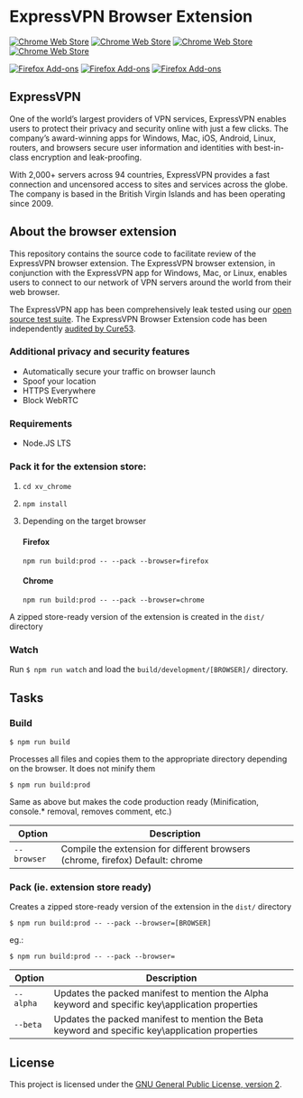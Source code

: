 # ExpressVPN Browser Extension

[![Chrome Web Store][chrome-version-image]][chrome-package-url] [![Chrome Web Store][chrome-rating-image]][chrome-package-url] [![Chrome Web Store][chrome-rating-count-image]][chrome-package-url] [![Chrome Web Store][chrome-download-image]][chrome-package-url]


[![Firefox Add-ons][firefox-version-image]][firefox-package-url] [![Firefox Add-ons][firefox-rating-image]][firefox-package-url] [![Firefox Add-ons][firefox-download-image]][firefox-package-url]

## ExpressVPN

One of the world’s largest providers of VPN services, ExpressVPN enables users to protect their privacy and security online with just a few clicks. The company’s award-winning apps for Windows, Mac, iOS, Android, Linux, routers, and browsers secure user information and identities with best-in-class encryption and leak-proofing. 

With 2,000+ servers across 94 countries, ExpressVPN provides a fast connection and uncensored access to sites and services across the globe. The company is based in the British Virgin Islands and has been operating since 2009. 

## About the browser extension

This repository contains the source code to facilitate review of the ExpressVPN browser extension. The ExpressVPN browser extension, in conjunction with the ExpressVPN app for Windows, Mac, or Linux, enables users to connect to our network of VPN servers around the world from their web browser.

The ExpressVPN app has been comprehensively leak tested using our [open source test suite](https://github.com/expressvpn/expressvpn_leak_testing). The ExpressVPN Browser Extension code has been independently [audited by Cure53](https://www.expressvpn.com/blog/browser-extension-audit-and-open-sourcing&sa=D&ust=1548311254592000&usg=AFQjCNFzgYBqcDptsoVC_htK5HqX2w6y6g).

### Additional privacy and security features

* Automatically secure your traffic on browser launch
* Spoof your location
* HTTPS Everywhere
* Block WebRTC


### Requirements
- Node.JS LTS


### Pack it for the extension store:

1. `cd xv_chrome`
2. `npm install`

3. Depending on the target browser
    #### Firefox
    `npm run build:prod -- --pack --browser=firefox`
    #### Chrome
    `npm run build:prod -- --pack --browser=chrome`

A zipped store-ready version of the extension is created in the `dist/` directory


### Watch

Run `$ npm run watch` and load the `build/development/[BROWSER]/` directory.

## Tasks

### Build

    $ npm run build

Processes all files and copies them to the appropriate directory depending on the browser. It does not minify them

    $ npm run build:prod

Same as above but makes the code production ready (Minification, console.* removal, removes comment, etc.)

| Option         | Description                                                                                                                                           |
|----------------|-------------------------------------------------------------------------------------------------------------------------------------------------------|
| `--browser`    | Compile the extension for different browsers (chrome, firefox)  Default: chrome                                                                |


### Pack (ie. extension store ready)

Creates a zipped store-ready version of the extension in the `dist/` directory

    $ npm run build:prod -- --pack --browser=[BROWSER]

eg.:

    $ npm run build:prod -- --pack --browser=

| Option         | Description                                                                                                              |
|----------------|--------------------------------------------------------------------------------------------------------------------------|
| `--alpha`      | Updates the packed manifest to mention the Alpha keyword and specific key\application properties                         |
| `--beta`       | Updates the packed manifest to mention the Beta keyword and specific key\application properties                          |


[chrome-version-image]: https://img.shields.io/chrome-web-store/v/fgddmllnllkalaagkghckoinaemmogpe.svg?maxAge=25912&style=flat-square&color=4285F4
[chrome-rating-count-image]: https://img.shields.io/chrome-web-store/rating-count/fgddmllnllkalaagkghckoinaemmogpe.svg?maxAge=25000&style=flat-square&color=4285F4
[chrome-rating-image]: https://img.shields.io/chrome-web-store/rating/fgddmllnllkalaagkghckoinaemmogpe.svg?maxAge=25500&style=flat-square&color=4285F4
[chrome-download-image]: https://img.shields.io/chrome-web-store/d/fgddmllnllkalaagkghckoinaemmogpe.svg?maxAge=245701&style=flat-square&color=4285F4
[chrome-package-url]: https://chrome.google.com/webstore/detail/fgddmllnllkalaagkghckoinaemmogpe

[firefox-version-image]: https://img.shields.io/amo/v/expressvpn.svg?maxAge=245701&style=flat-square&color=FF6611
[firefox-rating-image]: https://img.shields.io/amo/rating/expressvpn.svg?maxAge=245701&style=flat-square&color=FF6611
[firefox-download-image]: https://img.shields.io/amo/users/expressvpn.svg?maxAge=245701&style=flat-square&color=FF6611
[firefox-package-url]: https://addons.mozilla.org/en-US/firefox/addon/expressvpn/

## License

This project is licensed under the [GNU General Public License, version 2](https://www.gnu.org/licenses/gpl-2.0.html).
